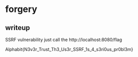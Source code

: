 # forgery
## writeup

SSRF vulnerability just call the http://localhost:8080/flag

Alphabit{N3v3r_Trust_Th3_Us3r_SSRF_1s_4_s3ri0us_pr0bl3m}
